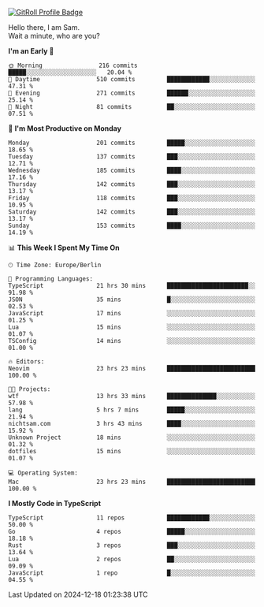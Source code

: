 <a href="https://gitroll.io/profile/u8g4G6FTZM7WSCSqTRPGSHZygT4O2" target="_blank"><img src="https://gitroll.io/api/badges/profiles/v1/u8g4G6FTZM7WSCSqTRPGSHZygT4O2?theme=nord" alt="GitRoll Profile Badge"/></a>

Hello there, I am Sam.  
Wait a minute, who are you?
  
<!--START_SECTION:waka-->
**I'm an Early 🐤** 

```text
🌞 Morning                216 commits         █████░░░░░░░░░░░░░░░░░░░░   20.04 % 
🌆 Daytime                510 commits         ████████████░░░░░░░░░░░░░   47.31 % 
🌃 Evening                271 commits         ██████░░░░░░░░░░░░░░░░░░░   25.14 % 
🌙 Night                  81 commits          ██░░░░░░░░░░░░░░░░░░░░░░░   07.51 % 
```
📅 **I'm Most Productive on Monday** 

```text
Monday                   201 commits         █████░░░░░░░░░░░░░░░░░░░░   18.65 % 
Tuesday                  137 commits         ███░░░░░░░░░░░░░░░░░░░░░░   12.71 % 
Wednesday                185 commits         ████░░░░░░░░░░░░░░░░░░░░░   17.16 % 
Thursday                 142 commits         ███░░░░░░░░░░░░░░░░░░░░░░   13.17 % 
Friday                   118 commits         ███░░░░░░░░░░░░░░░░░░░░░░   10.95 % 
Saturday                 142 commits         ███░░░░░░░░░░░░░░░░░░░░░░   13.17 % 
Sunday                   153 commits         ████░░░░░░░░░░░░░░░░░░░░░   14.19 % 
```


📊 **This Week I Spent My Time On** 

```text
🕑︎ Time Zone: Europe/Berlin

💬 Programming Languages: 
TypeScript               21 hrs 30 mins      ███████████████████████░░   91.98 % 
JSON                     35 mins             █░░░░░░░░░░░░░░░░░░░░░░░░   02.53 % 
JavaScript               17 mins             ░░░░░░░░░░░░░░░░░░░░░░░░░   01.25 % 
Lua                      15 mins             ░░░░░░░░░░░░░░░░░░░░░░░░░   01.07 % 
TSConfig                 14 mins             ░░░░░░░░░░░░░░░░░░░░░░░░░   01.00 % 

🔥 Editors: 
Neovim                   23 hrs 23 mins      █████████████████████████   100.00 % 

🐱‍💻 Projects: 
wtf                      13 hrs 33 mins      ██████████████░░░░░░░░░░░   57.98 % 
lang                     5 hrs 7 mins        █████░░░░░░░░░░░░░░░░░░░░   21.94 % 
nichtsam.com             3 hrs 43 mins       ████░░░░░░░░░░░░░░░░░░░░░   15.92 % 
Unknown Project          18 mins             ░░░░░░░░░░░░░░░░░░░░░░░░░   01.32 % 
dotfiles                 15 mins             ░░░░░░░░░░░░░░░░░░░░░░░░░   01.07 % 

💻 Operating System: 
Mac                      23 hrs 23 mins      █████████████████████████   100.00 % 
```

**I Mostly Code in TypeScript** 

```text
TypeScript               11 repos            ████████████░░░░░░░░░░░░░   50.00 % 
Go                       4 repos             █████░░░░░░░░░░░░░░░░░░░░   18.18 % 
Rust                     3 repos             ███░░░░░░░░░░░░░░░░░░░░░░   13.64 % 
Lua                      2 repos             ██░░░░░░░░░░░░░░░░░░░░░░░   09.09 % 
JavaScript               1 repo              █░░░░░░░░░░░░░░░░░░░░░░░░   04.55 % 
```




 Last Updated on 2024-12-18 01:23:38 UTC
<!--END_SECTION:waka-->
